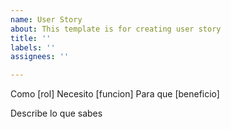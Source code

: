 ```yaml
---
name: User Story
about: This template is for creating user story
title: ''
labels: ''
assignees: ''

---
```


Como [rol]
Necesito [funcion]
Para que [beneficio]

Describe lo que sabes
